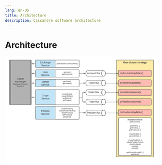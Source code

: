 ```yaml
---
lang: en-US
title: Architecture
description: Cassandre software architecture
---
```


# Architecture

![Cassandre architecture](./images/cassandre-trading-bot-architecture.png)